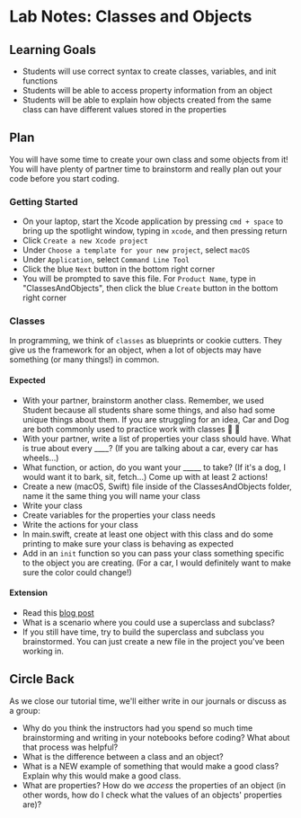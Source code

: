 # Lab Notes: Classes and Objects

## Learning Goals

* Students will use correct syntax to create classes, variables, and init functions
* Students will be able to access property information from an object
* Students will be able to explain how objects created from the same class can have different values stored in the properties

## Plan

You will have some time to create your own class and some objects from it! You will have plenty of partner time to brainstorm and really plan out your code before you start coding.

### Getting Started

* On your laptop, start the Xcode application by pressing `cmd + space` to bring up the spotlight window, typing in `xcode`, and then pressing return
* Click `Create a new Xcode project`
* Under `Choose a template for your new project`, select `macOS`
* Under `Application`, select `Command Line Tool`
* Click the blue `Next` button in the bottom right corner
* You will be prompted to save this file. For `Product Name`, type in "ClassesAndObjects", then click the blue `Create` button in the bottom right corner

### Classes

In programming, we think of `classes` as blueprints or cookie cutters. They give us the framework for an object, when a lot of objects may have something (or many things!) in common.

#### Expected

* With your partner, brainstorm another class. Remember, we used Student because all students share some things, and also had some unique things about them. If you are struggling for an idea, Car and Dog are both commonly used to practice work with classes 🚗 🐶
* With your partner, write a list of properties your class should have. What is true about every ____? (If you are talking about a car, every car has wheels...)
* What function, or action, do you want your _____ to take? (If it's a dog, I would want it to bark, sit, fetch...) Come up with at least 2 actions!
* Create a new (macOS, Swift) file inside of the ClassesAndObjects folder, name it the same thing you will name your class
* Write your class
* Create variables for the properties your class needs
* Write the actions for your class
* In main.swift, create at least one object with this class and do some printing to make sure your class is behaving as expected
* Add in an `init` function so you can pass your class something specific to the object you are creating. (For a car, I would definitely want to make sure the color could change!)

#### Extension

* Read this [blog post](https://www.weheartswift.com/swift-classes-part-2/)
* What is a scenario where you could use a superclass and subclass?
* If you still have time, try to build the superclass and subclass you brainstormed. You can just create a new file in the project you've been working in.

## Circle Back

As we close our tutorial time, we'll either write in our journals or discuss as a group:

- Why do you think the instructors had you spend so much time brainstorming and writing in your notebooks before coding? What about that process was helpful?
- What is the difference between a class and an object?
- What is a NEW example of something that would make a good class? Explain why this would make a good class.
- What are properties? How do we _access_ the properties of an object (in other words, how do I check what the values of an objects' properties are)?